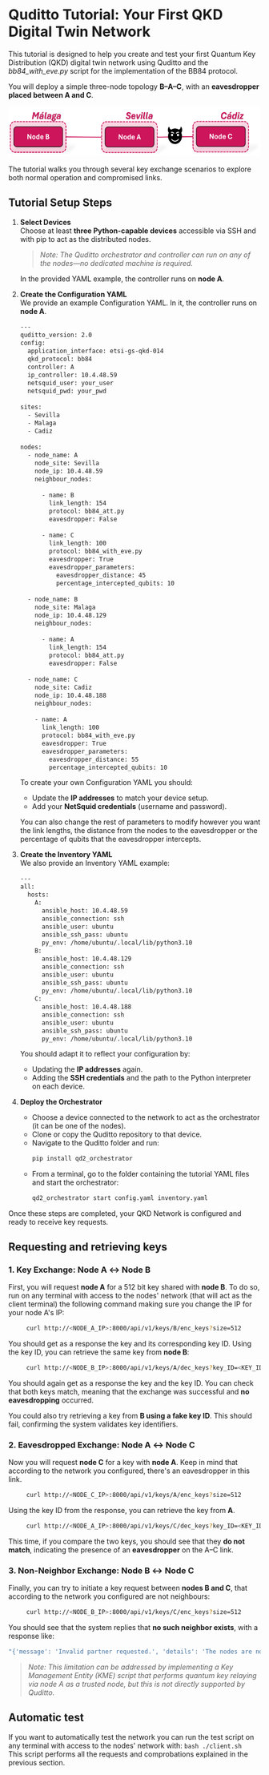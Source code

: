 # Quditto Tutorial: Your First QKD Digital Twin Network

This tutorial is designed to help you create and test your first Quantum Key Distribution (QKD) digital twin network using Quditto and the *bb84_with_eve.py* script for the implementation of the BB84 protocol.

You will deploy a simple three-node topology **B–A–C**, with an **eavesdropper placed between A and C**. 

<img alt="Quditto network" src="../Images/quditto_tutorial_network.png" height="100">


The tutorial walks you through several key exchange scenarios to explore both normal operation and compromised links.


##  Tutorial Setup Steps

1. **Select Devices**  
   Choose at least **three Python-capable devices** accessible via SSH and with pip to act as the distributed nodes.  
   >  *Note: The Quditto orchestrator and controller can run on any of the nodes—no dedicated machine is required.*

   In the provided YAML example, the controller runs on **node A**.

2. **Create the Configuration YAML**  
   We provide an example Configuration YAML. In it, the controller runs on **node A**.

   ```
   ---
   quditto_version: 2.0
   config:
     application_interface: etsi-gs-qkd-014
     qkd_protocol: bb84
     controller: A
     ip_controller: 10.4.48.59
     netsquid_user: your_user
     netsquid_pwd: your_pwd
   
   sites:
     - Sevilla
     - Malaga
     - Cadiz
   
   nodes:
     - node_name: A
       node_site: Sevilla
       node_ip: 10.4.48.59
       neighbour_nodes:
   
         - name: B
           link_length: 154
           protocol: bb84_att.py
           eavesdropper: False
   
         - name: C
           link_length: 100
           protocol: bb84_with_eve.py
           eavesdropper: True
           eavesdropper_parameters:
             eavesdropper_distance: 45
             percentage_intercepted_qubits: 10
   
     - node_name: B
       node_site: Malaga
       node_ip: 10.4.48.129
       neighbour_nodes:
   
         - name: A
           link_length: 154
           protocol: bb84_att.py
           eavesdropper: False
   
     - node_name: C
       node_site: Cadiz
       node_ip: 10.4.48.188
       neighbour_nodes:
   
       - name: A
         link_length: 100
         protocol: bb84_with_eve.py
         eavesdropper: True
         eavesdropper_parameters:
           eavesdropper_distance: 55
           percentage_intercepted_qubits: 10
   ```

   To create your own Configuration YAML you should:   
   - Update the **IP addresses** to match your device setup.  
   - Add your **NetSquid credentials** (username and password).
  
   You can also change the rest of parameters to modify however you want the link lengths, the distance from the nodes to the eavesdropper or the percentage of qubits that the eavesdropper intercepts. 

4. **Create the Inventory YAML**  
   We also provide an Inventory YAML example:
   ```
   ---
   all:
     hosts:
       A:
         ansible_host: 10.4.48.59
         ansible_connection: ssh
         ansible_user: ubuntu
         ansible_ssh_pass: ubuntu
         py_env: /home/ubuntu/.local/lib/python3.10
       B:
         ansible_host: 10.4.48.129
         ansible_connection: ssh
         ansible_user: ubuntu
         ansible_ssh_pass: ubuntu
         py_env: /home/ubuntu/.local/lib/python3.10
       C:
         ansible_host: 10.4.48.188
         ansible_connection: ssh
         ansible_user: ubuntu
         ansible_ssh_pass: ubuntu
         py_env: /home/ubuntu/.local/lib/python3.10
   ```

   You should adapt it to reflect your configuration by:
   - Updating the **IP addresses** again.  
   - Adding the **SSH credentials** and the path to the Python interpreter on each device.

6. **Deploy the Orchestrator**  
   - Choose a device connected to the network to act as the orchestrator (it can be one of the nodes).  
   - Clone or copy the Quditto repository to that device.  
   - Navigate to the Quditto folder and run:  
     ```bash
     pip install qd2_orchestrator
     ```
   - From a terminal, go to the folder containing the tutorial YAML files and start the orchestrator:
     ```bash
     qd2_orchestrator start config.yaml inventory.yaml
     ```

Once these steps are completed, your QKD Network is configured and ready to receive key requests. 

##  Requesting and retrieving keys

### 1.  Key Exchange: Node A ↔ Node B

First, you will request **node A** for a 512 bit key shared with **node B**. To do so, run on any terminal with access to the nodes' network (that will act as the client terminal) the following command making sure you change the IP for your node A's IP:

```bash
     curl http://<NODE_A_IP>:8000/api/v1/keys/B/enc_keys?size=512
```

You should get as a response the key and its corresponding key ID. Using the key ID, you can retrieve the same key from **node B**:

```bash
     curl http://<NODE_B_IP>:8000/api/v1/keys/A/dec_keys?key_ID=<KEY_ID_AB>
```

You should again get as a response the key and the key ID. You can check that both keys match, meaning that the exchange was successful and **no eavesdropping** occurred.

You could also try retrieving a key from **B using a fake key ID**. This should fail, confirming the system validates key identifiers.


### 2.  Eavesdropped Exchange: Node A ↔ Node C

Now you will request **node C** for a key with **node A**. Keep in mind that according to the network you configured, there's an eavesdropper in this link. 

```bash
     curl http://<NODE_C_IP>:8000/api/v1/keys/A/enc_keys?size=512
```

Using the key ID from the response, you can retrieve the key from **A**.

```bash
     curl http://<NODE_A_IP>:8000/api/v1/keys/C/dec_keys?key_ID=<KEY_ID_CA>
```

This time, if you compare the two keys, you should see that they **do not match**, indicating the presence of an **eavesdropper** on the A–C link.



### 3.  Non-Neighbor Exchange: Node B ↔ Node C

Finally, you can try to initiate a key request between **nodes B and C**, that according to the network you configured are not neighbours:

```bash
     curl http://<NODE_B_IP>:8000/api/v1/keys/C/enc_keys?size=512
```

You should see that the system replies that **no such neighbor exists**, with a response like:

```bash
"{'message': 'Invalid partner requested.', 'details': 'The nodes are not neighbours'}"
```

>  *Note: This limitation can be addressed by implementing a Key Management Entity (KME) script that performs quantum key relaying via node A as a trusted node, but this is not directly supported by Quditto.*


##  Automatic test
If you want to automatically test the network you can run the test script on any terminal with access to the nodes' network with: 
     ```bash
     ./client.sh
     ```
This script performs all the requests and comprobations explained in the previous section.

